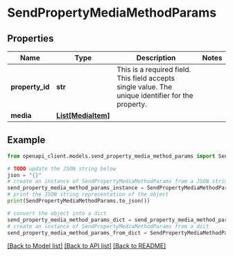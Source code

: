 # SendPropertyMediaMethodParams


## Properties

Name | Type | Description | Notes
------------ | ------------- | ------------- | -------------
**property_id** | **str** | This is a required field. This field accepts single value. The unique identifier for the property. | 
**media** | [**List[MediaItem]**](MediaItem.md) |  | 

## Example

```python
from openapi_client.models.send_property_media_method_params import SendPropertyMediaMethodParams

# TODO update the JSON string below
json = "{}"
# create an instance of SendPropertyMediaMethodParams from a JSON string
send_property_media_method_params_instance = SendPropertyMediaMethodParams.from_json(json)
# print the JSON string representation of the object
print(SendPropertyMediaMethodParams.to_json())

# convert the object into a dict
send_property_media_method_params_dict = send_property_media_method_params_instance.to_dict()
# create an instance of SendPropertyMediaMethodParams from a dict
send_property_media_method_params_from_dict = SendPropertyMediaMethodParams.from_dict(send_property_media_method_params_dict)
```
[[Back to Model list]](../README.md#documentation-for-models) [[Back to API list]](../README.md#documentation-for-api-endpoints) [[Back to README]](../README.md)


